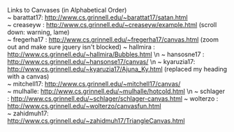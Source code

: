 Links to Canvases (in Alphabetical Order)  
 ~ barattat17: http://www.cs.grinnell.edu/~barattat17/satan.html  
 ~ creaseyw  : http://www.cs.grinnell.edu/~creaseyw/example.html (scroll down: warning, lame)  
 ~ fregerha17 : http://www.cs.grinnell.edu/~fregerha17/canvas.html (zoom out and make sure jquery isn't blocked)
 ~ hallmira : http://www.cs.grinnell.edu/~hallmira/Bubbles.html \n
 ~ hansosne17 : http://www.cs.grinnell.edu/~hansonse17/canvas/  \n
 ~ kyaruzia17: http://www.cs.grinnell.edu/~kyaruzia17/Ajuna_Ky.html (replaced my heading with a canvas)  
 ~ mitchell17: http://www.cs.grinnell.edu/~mitchell17/canvas/  
 ~ mulhalle: http://www.cs.grinnell.edu/~mulhalle/hotcold.html \n
 ~ schlager  : http://www.cs.grinnell.edu/~schlager/schlager-canvas.html
 ~ wolterzo  : http://www.cs.grinnell.edu/~wolterzo/canvasfun.html   
 ~ zahidmuh17: http://www.cs.grinnell.edu/~zahidmuh17/TriangleCanvas.html  


